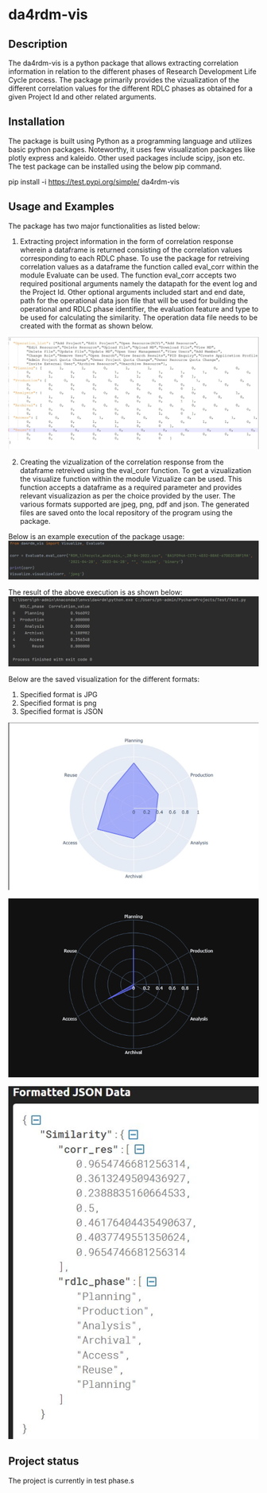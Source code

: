 # da4rdm-vis

## Description
The da4rdm-vis is a python package that allows extracting correlation information in relation to the different phases of Research Development Life Cycle process. The package primarily provides the vizualization of the different correlation values for the different RDLC phases as obtained for a given Project Id and other related arguments. 


## Installation
The package is built using Python as a programming language and utilizes basic python packages. Noteworthy, it uses few visualization packages like plotly express and kaleido. Other used packages include scipy, json etc. The test package can be installed using the below pip command.

pip install -i https://test.pypi.org/simple/ da4rdm-vis

## Usage and Examples
The package has two major functionalities as listed below:
1. Extracting project information in the form of correlation response wherein a dataframe is returned consisting of the correlation values corresponding to each RDLC phase. 
To use the package for retreiving correlation values as a dataframe the function called eval_corr within the module Evaluate can be used. The function eval_corr accepts two required positional arguments namely the datapath for the event log and the Project Id. Other optional arguments included start and end date, path for the operational data json file that will be used for building the operational and RDLC phase identifier, the evaluation feature and type to be used for calculating the similarity. The operation data file needs to be created with the format as shown below.

![PNG](SampleData/OperationData.JPG)

2. Creating the vizualization of the correlation response from the dataframe retreived using the eval_corr function. To get a vizualization the visualize function within the module Vizualize can be used. This function accepts a dataframe as a required parameter and provides relevant visualizazion as per the choice provided by the user. The various formats supported are jpeg, png, pdf and json. The generated files are saved onto the local repository of the program using the package.

Below is an example execution of the package usage:
![PackageUsage-1.png](SampleData/PackageUsage.png)

The result of the above execution is as shown below:
![PackageResult-2.png](SampleData/PackageResult.png)

Below are the saved visualization for the different formats:
1. Specified format is JPG
2. Specified format is png
3. Specified format is JSON

![PNG](SampleData/RadarChart.JPG)

![JPG](SampleData/Radarchart.png)

![JSON](SampleData/JSON.JPG)

## Project status
The project is currently in test phase.s
